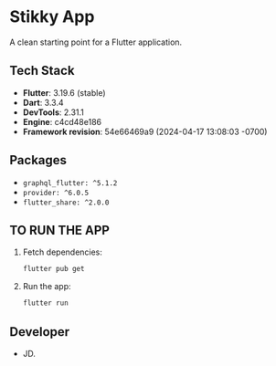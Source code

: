 # Stikky App

A clean starting point for a Flutter application.

## Tech Stack

* **Flutter**: 3.19.6 (stable)
* **Dart**: 3.3.4
* **DevTools**: 2.31.1
* **Engine**: c4cd48e186
* **Framework revision**: 54e66469a9 (2024-04-17 13:08:03 -0700)

## Packages

* `graphql_flutter: ^5.1.2`
* `provider: ^6.0.5`
* `flutter_share: ^2.0.0`

## TO RUN THE APP

1. Fetch dependencies:

   ```bash
   flutter pub get
   ```
2. Run the app:

   ```bash
   flutter run
   ```

## Developer

* JD.
